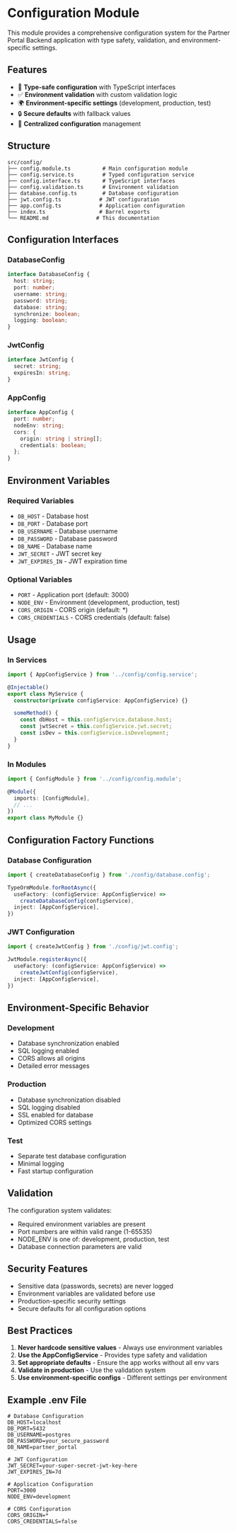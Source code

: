 # Configuration Module

This module provides a comprehensive configuration system for the Partner Portal Backend application with type safety, validation, and environment-specific settings.

## Features

- 🔧 **Type-safe configuration** with TypeScript interfaces
- ✅ **Environment validation** with custom validation logic
- 🌍 **Environment-specific settings** (development, production, test)
- 🔒 **Secure defaults** with fallback values
- 📝 **Centralized configuration** management

## Structure

```
src/config/
├── config.module.ts          # Main configuration module
├── config.service.ts         # Typed configuration service
├── config.interface.ts       # TypeScript interfaces
├── config.validation.ts      # Environment validation
├── database.config.ts        # Database configuration
├── jwt.config.ts            # JWT configuration
├── app.config.ts            # Application configuration
├── index.ts                 # Barrel exports
└── README.md               # This documentation
```

## Configuration Interfaces

### DatabaseConfig
```typescript
interface DatabaseConfig {
  host: string;
  port: number;
  username: string;
  password: string;
  database: string;
  synchronize: boolean;
  logging: boolean;
}
```

### JwtConfig
```typescript
interface JwtConfig {
  secret: string;
  expiresIn: string;
}
```

### AppConfig
```typescript
interface AppConfig {
  port: number;
  nodeEnv: string;
  cors: {
    origin: string | string[];
    credentials: boolean;
  };
}
```

## Environment Variables

### Required Variables
- `DB_HOST` - Database host
- `DB_PORT` - Database port
- `DB_USERNAME` - Database username
- `DB_PASSWORD` - Database password
- `DB_NAME` - Database name
- `JWT_SECRET` - JWT secret key
- `JWT_EXPIRES_IN` - JWT expiration time

### Optional Variables
- `PORT` - Application port (default: 3000)
- `NODE_ENV` - Environment (development, production, test)
- `CORS_ORIGIN` - CORS origin (default: *)
- `CORS_CREDENTIALS` - CORS credentials (default: false)

## Usage

### In Services
```typescript
import { AppConfigService } from '../config/config.service';

@Injectable()
export class MyService {
  constructor(private configService: AppConfigService) {}

  someMethod() {
    const dbHost = this.configService.database.host;
    const jwtSecret = this.configService.jwt.secret;
    const isDev = this.configService.isDevelopment;
  }
}
```

### In Modules
```typescript
import { ConfigModule } from '../config/config.module';

@Module({
  imports: [ConfigModule],
  // ...
})
export class MyModule {}
```

## Configuration Factory Functions

### Database Configuration
```typescript
import { createDatabaseConfig } from './config/database.config';

TypeOrmModule.forRootAsync({
  useFactory: (configService: AppConfigService) => 
    createDatabaseConfig(configService),
  inject: [AppConfigService],
})
```

### JWT Configuration
```typescript
import { createJwtConfig } from './config/jwt.config';

JwtModule.registerAsync({
  useFactory: (configService: AppConfigService) => 
    createJwtConfig(configService),
  inject: [AppConfigService],
})
```

## Environment-Specific Behavior

### Development
- Database synchronization enabled
- SQL logging enabled
- CORS allows all origins
- Detailed error messages

### Production
- Database synchronization disabled
- SQL logging disabled
- SSL enabled for database
- Optimized CORS settings

### Test
- Separate test database configuration
- Minimal logging
- Fast startup configuration

## Validation

The configuration system validates:
- Required environment variables are present
- Port numbers are within valid range (1-65535)
- NODE_ENV is one of: development, production, test
- Database connection parameters are valid

## Security Features

- Sensitive data (passwords, secrets) are never logged
- Environment variables are validated before use
- Production-specific security settings
- Secure defaults for all configuration options

## Best Practices

1. **Never hardcode sensitive values** - Always use environment variables
2. **Use the AppConfigService** - Provides type safety and validation
3. **Set appropriate defaults** - Ensure the app works without all env vars
4. **Validate in production** - Use the validation system
5. **Use environment-specific configs** - Different settings per environment

## Example .env File

```env
# Database Configuration
DB_HOST=localhost
DB_PORT=5432
DB_USERNAME=postgres
DB_PASSWORD=your_secure_password
DB_NAME=partner_portal

# JWT Configuration
JWT_SECRET=your-super-secret-jwt-key-here
JWT_EXPIRES_IN=7d

# Application Configuration
PORT=3000
NODE_ENV=development

# CORS Configuration
CORS_ORIGIN=*
CORS_CREDENTIALS=false
```
